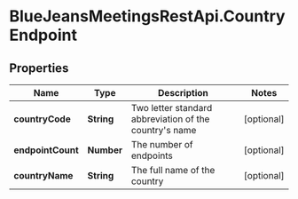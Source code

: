 # BlueJeansMeetingsRestApi.CountryEndpoint

## Properties
Name | Type | Description | Notes
------------ | ------------- | ------------- | -------------
**countryCode** | **String** | Two letter standard abbreviation of the country&#39;s name | [optional] 
**endpointCount** | **Number** | The number of endpoints | [optional] 
**countryName** | **String** | The full name of the country | [optional] 


